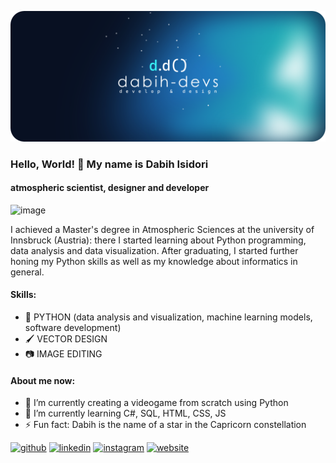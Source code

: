 ![meteorologist, designer and developer](https://github.com/dabihdevs/dabihdevs/blob/main/logobanner.png?raw=true)

### Hello, World! 👋 My name is Dabih Isidori
#### atmospheric scientist, designer and developer

![image](https://www.codewars.com/users/dabihdevs/badges/large)

I achieved a Master's degree in Atmospheric Sciences at the university of Innsbruck (Austria): there I started learning about Python programming, data analysis and data visualization. After graduating, I started further honing my Python skills as well as my knowledge about informatics in general.


#### Skills:
- 🐍 PYTHON (data analysis and visualization, machine learning models, software development)
- 🖌 VECTOR DESIGN
- 📷 IMAGE EDITING

#### About me now:
- 🔭 I’m currently creating a videogame from scratch using Python
- 🌱 I’m currently learning C#, SQL, HTML, CSS, JS 
- ⚡ Fun fact: Dabih is the name of a star in the Capricorn constellation 


[<img src='https://cdn.jsdelivr.net/npm/simple-icons@3.0.1/icons/github.svg' alt='github' height='40'>](https://github.com/dabihdevs)  [<img src='https://cdn.jsdelivr.net/npm/simple-icons@3.0.1/icons/linkedin.svg' alt='linkedin' height='40'>](https://www.linkedin.com/in/dabih-isidori-5685ab150/)  [<img src='https://cdn.jsdelivr.net/npm/simple-icons@3.0.1/icons/instagram.svg' alt='instagram' height='40'>](https://www.instagram.com/lumoredelcielo/)  [<img src='https://cdn.jsdelivr.net/npm/simple-icons@3.0.1/icons/icloud.svg' alt='website' height='40'>](https://lumoredelcielo.com/)  



<!--
**dabihdevs/dabihdevs** is a ✨ _special_ ✨ repository because its `README.md` (this file) appears on your GitHub profile.

Here are some ideas to get you started:

- 🔭 I’m currently working on ...
- 🌱 I’m currently learning ...
- 👯 I’m looking to collaborate on ...
- 🤔 I’m looking for help with ...
- 💬 Ask me about ...
- 📫 How to reach me: ...
- 😄 Pronouns: ...
- ⚡ Fun fact: ...
-->
